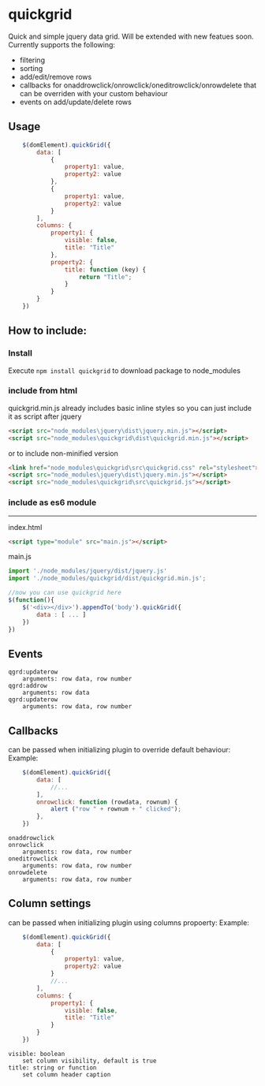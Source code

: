 # quickgrid
Quick and simple jquery data grid. Will be extended with new featues soon.
Currently supports the following:
 - filtering
 - sorting
 - add/edit/remove rows
 - callbacks for onaddrowclick/onrowclick/oneditrowclick/onrowdelete that can be overriden with your custom behaviour
 - events on add/update/delete rows    

## Usage
```javascript
    $(domElement).quickGrid({
        data: [
            {
                property1: value,
                property2: value
            },
            {
                property1: value,
                property2: value
            }
        ],
        columns: {
            property1: {
                visible: false,
                title: "Title"
            },
            property2: {
                title: function (key) {
                    return "Title";
                }
            }
        }
    })
```

## How to include:

### Install

Execute `npm install quickgrid` to download package to node_modules

### include from html

quickgrid.min.js already includes basic inline styles
so you can just include it as script after jquery
``` html
<script src="node_modules\jquery\dist\jquery.min.js"></script>        
<script src="node_modules\quickgrid\dist\quickgrid.min.js"></script>
```
or to include non-minified version
``` html
<link href="node_modules\quickgrid\src\quickgrid.css" rel="stylesheet">
<script src="node_modules\jquery\dist\jquery.min.js"></script>        
<script src="node_modules\quickgrid\src\quickgrid.js"></script>
```

### include as es6 module

-----------------------------------------
index.html
``` html
<script type="module" src="main.js"></script>
```

main.js

``` javascript
import './node_modules/jquery/dist/jquery.js'
import './node_modules/quickgrid/dist/quickgrid.min.js';

//now you can use quickgrid here 
$(function(){
    $('<div></div>').appendTo('body').quickGrid({
        data : [ ... ]
    })
})
```

## Events
    qgrd:updaterow
        arguments: row data, row number
    qgrd:addrow
        arguments: row data
    qgrd:updaterow
        arguments: row data, row number

## Callbacks
can be passed when initializing plugin to override default behaviour:
Example:
```javascript
    $(domElement).quickGrid({
        data: [
            //...
        ],
        onrowclick: function (rowdata, rownum) {
            alert ("row " + rownum + " clicked");
        },
    })
```
    onaddrowclick        
    onrowclick
        arguments: row data, row number
    oneditrowclick
        arguments: row data, row number
    onrowdelete
        arguments: row data, row number

## Column settings
can be passed when initializing plugin using columns propoerty:
Example:
```javascript
    $(domElement).quickGrid({
        data: [
            {
                property1: value,
                property2: value
            }
            //...
        ],
        columns: {
            property1: {
                visible: false,
                title: "Title"
            }
        }
    })
```
    visible: boolean
        set column visibility, default is true
    title: string or function
        set column header caption